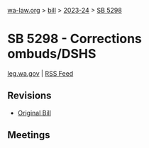 [wa-law.org](/) > [bill](/bill/) > [2023-24](/bill/2023-24/) > [SB 5298](/bill/2023-24/sb/5298/)

# SB 5298 - Corrections ombuds/DSHS
[leg.wa.gov](https://app.leg.wa.gov/billsummary?BillNumber=5298&Year=2023&Initiative=false) | [RSS Feed](./rss.xml)

## Revisions
* [Original Bill](1/)

## Meetings